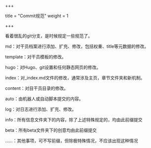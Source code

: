 +++

title = "Commit规范"
weight =  1

+++

看着很乱的git分支，是时候规定一些规范了。

md：对干员档案进行添加、扩充、修改，包括权重、title等元数据的修改。

template：对干员模板的修改。

hugo：对Hugo、git设置和任何静态网页的修改。

index：对_index.md文件的修改，通常涉及主页，章节文件夹和新机制。

content：对目干员目录的修改。

auto：由机器人或自动脚本提交的内容。

log：对日志进行添加、扩充、修改。

info：所有信息文件夹下的内容，除了上述特殊规定的，均由此前缀提交

beta：所有beta文件夹下的创意均由此前缀提交

......：其他事项，可不写前缀，但除极特殊情况，不应该出现这种情况
